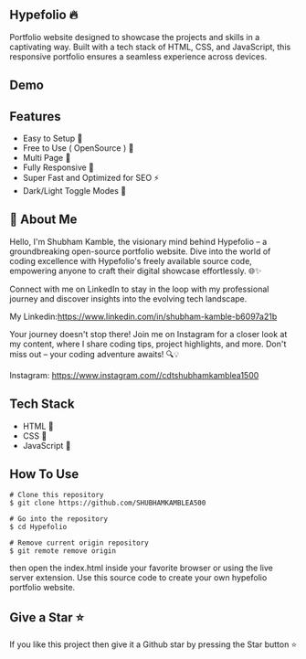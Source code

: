 
## Hypefolio 🔥

Portfolio website designed to showcase the projects and skills in a captivating way. Built with a tech stack of HTML, CSS, and JavaScript, this responsive portfolio ensures a seamless experience across devices.
## Demo




## Features

- Easy to Setup 💯
- Free to Use ( OpenSource ) 🥳
- Multi Page 💎
- Fully Responsive 🚀
- Super Fast and Optimized for SEO ⚡
- Dark/Light Toggle Modes 🤘




## 🚀 About Me
Hello, I'm Shubham Kamble, the visionary mind behind Hypefolio – a groundbreaking open-source portfolio website. Dive into the world of coding excellence with Hypefolio's freely available source code, empowering anyone to craft their digital showcase effortlessly. 🌐✨

Connect with me on LinkedIn to stay in the loop with my professional journey and discover insights into the evolving tech landscape.

My Linkedin:https://www.linkedin.com/in/shubham-kamble-b6097a21b

Your journey doesn't stop there! Join me on Instagram for a closer look at my content, where I share coding tips, project highlights, and more. Don't miss out – your coding adventure awaits! 🔍💡 

Instagram: https://www.instagram.com//cdtshubhamkamblea1500


## Tech Stack

- HTML 🚀
- CSS 🚀
- JavaScript 🚀
## How To Use

```
# Clone this repository
$ git clone https://github.com/SHUBHAMKAMBLEA500

# Go into the repository
$ cd Hypefolio

# Remove current origin repository
$ git remote remove origin
```
then open the index.html inside your favorite browser or using the live server extension. Use this source code to create your own hypefolio portfolio website.
## Give a Star ⭐

If you like this project then give it a Github star by pressing the Star button ⭐
